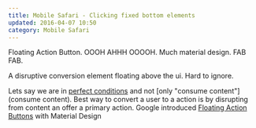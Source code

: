 ```yaml
---
title: Mobile Safari - Clicking fixed bottom elements
updated: 2016-04-07 10:50
category: Mobile Safari
---
```


Floating Action Button. OOOH AHHH OOOOH. Much material design. FAB FAB.

A disruptive conversion element floating above the ui. Hard to ignore.


Lets say we are in [perfect conditions](http://www.zeldman.com/2015/06/03/material-design-why-the-floating-action-button-is-bad-ux-design/) and not [only "consume content"](consume content). Best way to convert a user to a action is by disrupting from content an offer a primary action. Google introduced [Floating Action Buttons](https://www.google.com/design/spec/components/buttons-floating-action-button.html#buttons-floating-action-button-floating-action-button) with Material Design 
